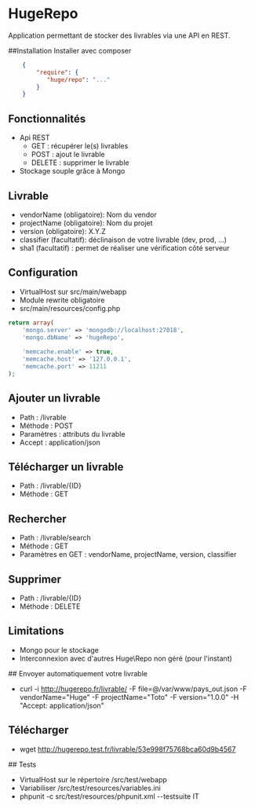 HugeRepo
========

Application permettant de stocker des livrables via une API en REST.


##Installation
Installer avec composer
``` json
    {
        "require": {
           "huge/repo": "..."
        }
    }
```

## Fonctionnalités
 * Api REST 
    * GET : récupérer le(s) livrables
    * POST : ajout le livrable
    * DELETE : supprimer le livrable
 * Stockage souple grâce à Mongo
 
## Livrable
  * vendorName (obligatoire): Nom du vendor
  * projectName (obligatoire): Nom du projet
  * version (obligatoire): X.Y.Z
  * classifier (facultatif): déclinaison de votre livrable (dev, prod, ...)
  * sha1 (facultatif) : permet de réaliser une vérification côté serveur

## Configuration
* VirtualHost sur src/main/webapp
* Module rewrite obligatoire
* src/main/resources/config.php
```php
return array(
    'mongo.server' => 'mongodb://localhost:27018',
    'mongo.dbName' => 'hugeRepo',
    
    'memcache.enable' => true,
    'memcache.host' => '127.0.0.1',
    'memcache.port' => 11211
);
```
## Ajouter un livrable
 * Path : /livrable
 * Méthode : POST
 * Paramètres : attributs du livrable
 * Accept : application/json
 
## Télécharger un livrable
 * Path : /livrable/{ID}
 * Méthode : GET

## Rechercher
 * Path : /livrable/search
 * Méthode : GET
 * Paramètres en GET : vendorName, projectName, version, classifier
 
## Supprimer
 * Path : /livrable/{ID}
 * Méthode : DELETE
 
## Limitations
 * Mongo pour le stockage
 * Interconnexion avec d'autres Huge\Repo non géré (pour l'instant)

## Envoyer automatiquement votre livrable
 * curl -i http://hugerepo.fr/livrable/ -F file=@/var/www/pays_out.json -F vendorName="Huge" -F projectName="Toto" -F version="1.0.0" -H "Accept: application/json"

## Télécharger
 * wget http://hugerepo.test.fr/livrable/53e998f75768bca60d9b4567
 
## Tests
 * VirtualHost sur le répertoire /src/test/webapp
 * Variabiliser /src/test/resources/variables.ini
 * phpunit -c src/test/resources/phpunit.xml --testsuite IT



